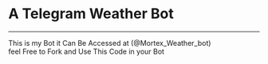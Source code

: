# A Telegram Weather Bot

<hr>
<p>This is my Bot it Can Be Accessed at (@Mortex_Weather_bot)
<br>
feel Free to Fork and Use This Code in your Bot
</p>
